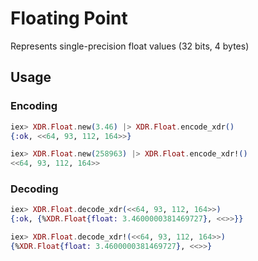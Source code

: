 # Floating Point

Represents single-precision float values (32 bits, 4 bytes)
## Usage

### Encoding

```elixir 
iex> XDR.Float.new(3.46) |> XDR.Float.encode_xdr()
{:ok, <<64, 93, 112, 164>>}

iex> XDR.Float.new(258963) |> XDR.Float.encode_xdr!()
<<64, 93, 112, 164>>
```

### Decoding

```elixir
iex> XDR.Float.decode_xdr(<<64, 93, 112, 164>>)
{:ok, {%XDR.Float{float: 3.4600000381469727}, <<>>}}

iex> XDR.Float.decode_xdr!(<<64, 93, 112, 164>>)
{%XDR.Float{float: 3.4600000381469727}, <<>>}
```